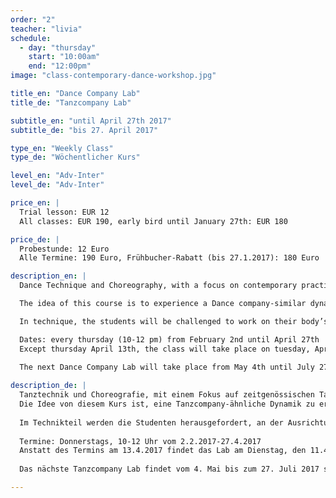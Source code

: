 ```yaml
---
order: "2"
teacher: "livia"
schedule:
  - day: "thursday"
    start: "10:00am"
    end: "12:00pm"
image: "class-contemporary-dance-workshop.jpg"

title_en: "Dance Company Lab"
title_de: "Tanzcompany Lab"

subtitle_en: "until April 27th 2017"
subtitle_de: "bis 27. April 2017"

type_en: "Weekly Class"
type_de: "Wöchentlicher Kurs"

level_en: "Adv-Inter"
level_de: "Adv-Inter"

price_en: |
  Trial lesson: EUR 12  
  All classes: EUR 190, early bird until January 27th: EUR 180  

price_de: |
  Probestunde: 12 Euro  
  Alle Termine: 190 Euro, Frühbucher-Rabatt (bis 27.1.2017): 180 Euro  

description_en: |
  Dance Technique and Choreography, with a focus on contemporary practices and performance:

  The idea of this course is to experience a Dance company-similar dynamic: Beginning with a dance technique class, then working on a choreographic creative process (rehearsal) to finally show the results of it.

  In technique, the students will be challenged to work on their body’s alignment and increase coordination and strength abilities, developing awareness and motion in multiple spatial planes. The choreography component of this course is about learning and developing movement with a range of choreographic approaches.

  Dates: every thursday (10-12 pm) from February 2nd until April 27th   
  Except thursday April 13th, the class will take place on tuesday, April 11th.  

  The next Dance Company Lab will take place from May 4th until July 27th.
  
description_de: |
  Tanztechnik und Choreografie, mit einem Fokus auf zeitgenössischen Tanztechniken und Performance: 
  Die Idee von diesem Kurs ist, eine Tanzcompany-ähnliche Dynamik zu erleben, beginnend mit einem Tanztechnik-Unterricht, an den ein choreografisch-kreativer Prozess (Probe) anschließt, um schließlich die Ergebnisse zu präsentieren. 
  
  Im Technikteil werden die Studenten herausgefordert, an der Ausrichtung ihres Körpers zu arbeiten und die Koordination, die Kraft und die Entwicklung von Bewusstsein und Bewegung auf mehreren räumlichen Ebenen zu erhöhen. Die Choreographie-Komponente dieses Kurses dient dem Lernen und der Entwicklung von Bewegung mit Hilfe einer Vielfalt von choreographischen Ansätzen.
  
  Termine: Donnerstags, 10-12 Uhr vom 2.2.2017-27.4.2017  
  Anstatt des Termins am 13.4.2017 findet das Lab am Dienstag, den 11.4.2017 statt.  
  
  Das nächste Tanzcompany Lab findet vom 4. Mai bis zum 27. Juli 2017 statt.

---
```

